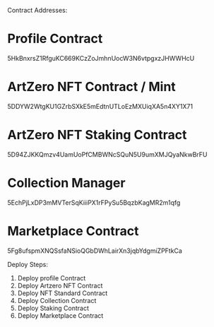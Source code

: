 Contract Addresses:

# Profile Contract
5HkBnxrsZ1RfguKC669KCzZoJmhnUocW3N6vtpgxzJHWWHcU

# ArtZero NFT Contract / Mint
5DDYW2WtgKU1GZrbSXkE5mEdtnUTLoEzMXUiqXA5n4XY1X71

# ArtZero NFT Staking Contract
5D94ZJKKQmzv4UamUoPfCMBWNcSQuN5U9umXMJQyaNkwBrFU

# Collection Manager
5EchPjLxDP3mMVTerSqKiiiPX1rFPySu5BqzbKagMR2m1qfg

# Marketplace Contract
5Fg8ufspmXNQSsfaNSioQGbDWhLairXn3jqbYdgmiZPFtkCa


Deploy Steps:
1. Deploy profile Contract
2. Deploy Artzero NFT Contract
3. Deploy NFT Standard Contract
4. Deploy Collection Contract
5. Deploy Staking Contract
6. Deploy Marketplace Contract

